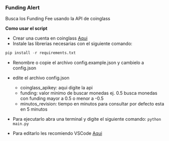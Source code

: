 ### Funding Alert

Busca los Funding Fee usando la API de coinglass

**Como usar el script**
- Crear una cuenta en coinglass [Aqui](https://www.coinglass.com/pricing/ "Aqui")
- Instale las librerias necesarias con el siguiente comando:
```python
pip install -r requirements.txt
```
- Renombre o copie el archivo config.example.json y cambielo a config.json
- edite el archivo config.json
  - coinglass_apikey: aqui digite la api
  - funding: valor minimo de buscar monedas ej. 0.5 busca monedas con funding mayor a 0.5 o menor a -0.5
  - minutos_revision: tiempo en minutos para consultar por defecto esta en 5 minutos

- Para ejecutarlo abra una terminal y digite el siguiente comando:
`python main.py`
- Para editarlo les recomiendo VSCode [Aqui](https://code.visualstudio.com/ "Aqui")
